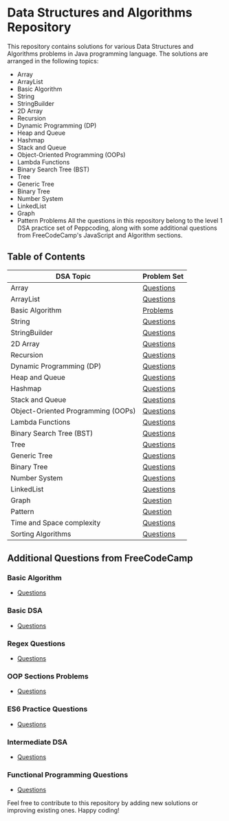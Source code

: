 # Data Structures and Algorithms Repository

This repository contains solutions for various Data Structures and Algorithms problems in Java programming language. The solutions are arranged in the following topics:

- Array
- ArrayList
- Basic Algorithm
- String
- StringBuilder
- 2D Array
- Recursion
- Dynamic Programming (DP)
- Heap and Queue
- Hashmap
- Stack and Queue
- Object-Oriented Programming (OOPs)
- Lambda Functions
- Binary Search Tree (BST)
- Tree
- Generic Tree
- Binary Tree
- Number System
- LinkedList
- Graph
- Pattern Problems
All the questions in this repository belong to the level 1 DSA practice set of Peppcoding, along with some additional questions from FreeCodeCamp's JavaScript and Algorithm sections.

## Table of Contents

| DSA Topic | Problem Set |
| --------- | ----------- |
| Array | [Questions](https://github.com/MehraDevesh2022/DSA-Level1_PepCoding/tree/master/function%20and%20arrays) |
| ArrayList | [Questions](https://github.com/MehraDevesh2022/DSA-Level1_PepCoding/tree/master/String_Arraylist) |
| Basic Algorithm | [Problems](https://github.com/MehraDevesh2022/DSA-Level1_PepCoding/tree/master/GettingStarted) |
| String | [Questions](https://github.com/MehraDevesh2022/DSA-Level1_PepCoding/tree/master/String_Arraylist) |
| StringBuilder | [Questions](https://github.com/MehraDevesh2022/DSA-Level1_PepCoding/tree/master/String_Arraylist) |
| 2D Array | [Questions](https://github.com/MehraDevesh2022/DSA-Level1_PepCoding/tree/master/2dArray) |
| Recursion | [Questions](https://github.com/MehraDevesh2022/DSA-Level1_PepCoding/tree/master/Recursion) |
| Dynamic Programming (DP) | [Questions](https://github.com/MehraDevesh2022/DSA-Level1_PepCoding/tree/master/DP) |
| Heap and Queue | [Questions](https://github.com/MehraDevesh2022/DSA-Level1_PepCoding/tree/master/queue) |
| Hashmap | [Questions](https://github.com/MehraDevesh2022/DSA-Level1_PepCoding/tree/master/HashMap) |
| Stack and Queue | [Questions](https://github.com/MehraDevesh2022/DSA-Level1_PepCoding/tree/master/stack-queue) |
| Object-Oriented Programming (OOPs) | [Questions](https://github.com/MehraDevesh2022/DSA-Level1_PepCoding/tree/master/Warpper-class%20and%20AutoBoxing) |
| Lambda Functions | [Questions](https://github.com/MehraDevesh2022/DSA-Level1_PepCoding/tree/master/lamdaFunction) |
| Binary Search Tree (BST) | [Questions](https://github.com/MehraDevesh2022/DSA-Level1_PepCoding/tree/master/Tree-BST) |
| Tree | [Questions](https://github.com/MehraDevesh2022/DSA-Level1_PepCoding/tree/master/Tree) |
| Generic Tree | [Questions](https://github.com/MehraDevesh2022/DSA-Level1_PepCoding/tree/master/Tree-Generic) |
| Binary Tree | [Questions](https://github.com/MehraDevesh2022/DSA-Level1_PepCoding/tree/master/Tree) |
| Number System | [Questions](https://github.com/MehraDevesh2022/DSA-Level1_PepCoding/tree/master/Number%20System) |
| LinkedList | [Questions](https://github.com/MehraDevesh2022/DSA-Level1_PepCoding/tree/master/LinkedList) |
| Graph  | [Question](https://github.com/MehraDevesh2022/DSA-Level1_PepCoding/tree/master/Graph) |
| Pattern |[Question](https://github.com/MehraDevesh2022/DSA-Level1_PepCoding/tree/master/Pattern) |
| Time and Space complexity | [Questions](https://github.com/MehraDevesh2022/DSA-Level1_PepCoding/tree/master/Time%20and%20Space)|
| Sorting Algorithms| [Questions](https://github.com/MehraDevesh2022/DSA-Level1_PepCoding/tree/master/Time%20and%20Space)|

## Additional Questions from FreeCodeCamp

### Basic Algorithm
- [Questions](https://github.com/MehraDevesh2022/DSA-Level1_PepCoding/tree/master/Java-Script-and-Algorithm/Basic-Algo)

### Basic DSA
- [Questions](https://github.com/MehraDevesh2022/DSA-Level1_PepCoding/tree/master/Java-Script-and-Algorithm/Basic-Dsa)

### Regex Questions
- [Questions](https://github.com/MehraDevesh2022/DSA-Level1_PepCoding/tree/master/Java-Script-and-Algorithm/RegEx)

### OOP Sections Problems
- [Questions](https://github.com/MehraDevesh2022/DSA-Level1_PepCoding/tree/master/Java-Script-and-Algorithm/oops)

### ES6 Practice Questions
- [Questions](https://github.com/MehraDevesh2022/DSA-Level1_PepCoding/tree/master/Java-Script-and-Algorithm/ES6)

### Intermediate DSA
- [Questions](https://github.com/MehraDevesh2022/DSA-Level1_PepCoding/tree/master/Java-Script-and-Algorithm/intermediateDsa)

### Functional Programming Questions
- [Questions](https://github.com/MehraDevesh2022/DSA-Level1_PepCoding/tree/master/Java-Script-and-Algorithm/functional%20Programming)

Feel free to contribute to this repository by adding new solutions or improving existing ones. Happy coding!
